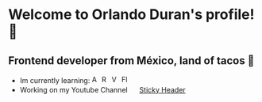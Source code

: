 <h1>Welcome to Orlando Duran's profile! 🥴</h1>
<h2>Frontend developer from México, land of tacos 🌮</h2>

<ul>
<li>Im currently learning: <img src="https://github.com/OrlandoDuranPY/Iconos/blob/main/Lenguajes/angular.png" alt="Angular" height="16px"/> <img src="https://github.com/OrlandoDuranPY/Iconos/blob/main/Lenguajes/react.png" alt="React" height="16px"/> <img src="https://github.com/OrlandoDuranPY/Iconos/blob/main/Lenguajes/vue.png" alt="Vue" height="16px"/> <img src="https://github.com/OrlandoDuranPY/Iconos/blob/main/Lenguajes/flutter.png" alt="Flutter" height="16px"/></li>

<li>Working on my Youtube Channel <img src="https://github.com/OrlandoDuranPY/Iconos/blob/main/Redes%20Sociales/youtube.png" height="16px" /> <a href="https://www.youtube.com/channel/UCjyik2OU1z9zQoTeg3tyDAQ">Sticky Header</a> </li>
</ul>


